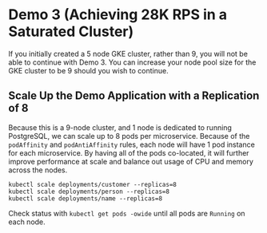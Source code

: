 # Demo 3 (Achieving 28K RPS in a Saturated Cluster)

If you initially created a 5 node GKE cluster, rather than 9, you will not be able to continue with Demo 3. You can increase your node pool size for the GKE cluster to be 9 should you wish to continue.


## Scale Up the Demo Application with a Replication of 8

Because this is a 9-node cluster, and 1 node is dedicated to running PostgreSQL, we can scale up to 8 pods per microservice. Because of the `podAffinity` and `podAntiAffinity` rules, each node will have 1 pod instance for each microservice. By having all of the pods co-located, it will further improve performance at scale and balance out usage of CPU and memory across the nodes.

```
kubectl scale deployments/customer --replicas=8
kubectl scale deployments/person --replicas=8
kubectl scale deployments/name --replicas=8
```
Check status with `kubectl get pods -owide` until all pods are `Running` on each node.